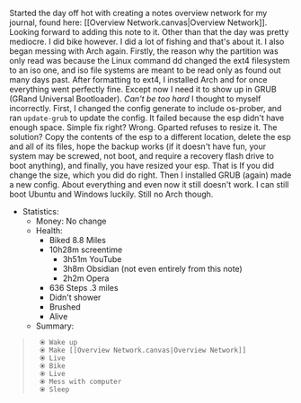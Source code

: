 Started the day off hot with creating a notes overview network for my journal, found here: [[Overview Network.canvas|Overview Network]]. Looking forward to adding this note to it. Other than that the day was pretty mediocre. I did bike however. I did a lot of fishing and that's about it. I also began messing with Arch again. Firstly, the reason why the partition was only read was because the Linux command dd changed the ext4 filesystem to an iso one, and iso file systems are meant to be read only as found out many days past. After formatting to ext4, I installed Arch and for once everything went perfectly fine. Except now I need it to show up in GRUB (GRand Universal Bootloader). *Can't be too hard* I thought to myself incorrectly. First, I changed the config generate to include os-prober, and ran `update-grub` to update the config. It failed because the esp didn't have enough space. Simple fix right? Wrong. Gparted refuses to resize it. The solution? Copy the contents of the esp to a different location, delete the esp and all of its files, hope the backup works (if it doesn't have fun, your system may be screwed, not boot, and require a recovery flash drive to boot anything), and finally, you have resized your esp. That is If you did change the size, which you did do right. Then I installed GRUB (again) made a new config. About everything and even now it still doesn't work. I can still boot Ubuntu and Windows luckily. Still no Arch though.
- Statistics:
	- Money: No change
	- Health:
		- Biked 8.8 Miles
		- 10h28m screentime
			- 3h51m YouTube
			- 3h8m Obsidian (not even entirely from this note)
			- 2h2m Opera
		- 636 Steps .3 miles
		- Didn't shower
		- Brushed
		- Alive
	- Summary:
> 		⦿ Wake up
> 		⦿ Make [[Overview Network.canvas|Overview Network]]
> 		⦿ Live
> 		⦿ Bike
> 		⦿ Live
> 		⦿ Mess with computer
> 		⦿ Sleep